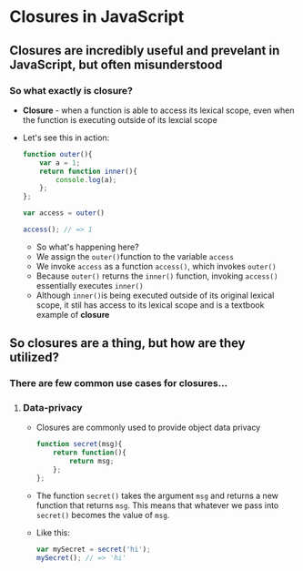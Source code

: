 # Closures in JavaScript
## Closures are incredibly useful and prevelant in JavaScript, but often misunderstood

### So what exactly is closure?
- **Closure** - when a function is able to access its lexical scope, even when the function is executing outside of its lexcial scope

- Let's see this in action:

    ```javascript
    function outer(){
        var a = 1;
        return function inner(){
            console.log(a);
        };
    };

    var access = outer() 

    access(); // => 1 
    ```
    * So what's happening here? 
     * We assign the `outer()`function to the variable `access`
     * We invoke `access` as a function `access()`, which invokes `outer()`
     * Because `outer()` returns the `inner()` function, invoking `access()` essentially executes `inner()`
     * Although `inner()`is being executed outside of its original lexical scope, it stil has access to its lexical scope and is a textbook example of **closure**


## So closures are a thing, but how are they utilized?
 ### There are few common use cases for closures...  
 1. ### Data-privacy
    * Closures are commonly used to provide object data privacy

        ```javascript
        function secret(msg){
            return function(){
                return msg;
            };
        };
        ```
    * The function `secret()` takes the argument `msg` and returns a new function that returns `msg`. This means that whatever we pass into `secret()` becomes the value of `msg`. 
    * Like this:
        ```javascript 
        var mySecret = secret('hi');
        mySecret(); // => 'hi'
        ```